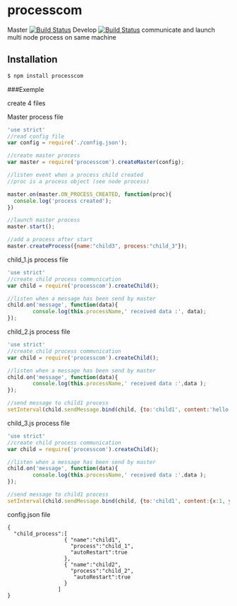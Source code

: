 # processcom
Master
[![Build Status](https://travis-ci.org/dgpgdev/processcom.svg?branch=master)](https://travis-ci.org/dgpgdev/processcom)
Develop
[![Build Status](https://travis-ci.org/dgpgdev/processcom.svg?branch=develop)](https://travis-ci.org/dgpgdev/processcom)
communicate and launch multi node process on same machine


## Installation

```bash
$ npm install processcom
```

###Exemple

create 4 files

Master process file
```js
'use strict'
//read config file
var config = require('./config.json');

//create master process
var master = require('processcom').createMaster(config);

//listen event when a process child created
//proc is a process object (see node process)

master.on(master.ON_PROCESS_CREATED, function(proc){
  console.log('process created');
})

//launch master process
master.start();

//add a process after start
master.createProcess({name:"child3", process:"child_3"});
```

child_1.js process file
```js
'use strict'
//create child process communication
var child = require('processcom').createChild();

//listen when a message has been send by master
child.on('message', function(data){
		console.log(this.processName,' received data :', data);
});

```

child_2.js process file
```js
'use strict'
//create child process communication
var child = require('processcom').createChild();

//listen when a message has been send by master
child.on('message', function(data){
		console.log(this.processName,' received data :',data );
});

//send message to child1 process
setInterval(child.sendMessage.bind(child, {to:'child1', content:'hello from child process 2'}),5000);

```

child_3.js process file
```js
'use strict'
//create child process communication
var child = require('processcom').createChild();

//listen when a message has been send by master
child.on('message', function(data){
		console.log(this.processName,' received data :',data );
});

//send message to child1 process
setInterval(child.sendMessage.bind(child, {to:'child1', content:{x:1, y:2, message:'boyagaa'}}),5000);

```

config.json file
```
{
  "child_process":[
                  { "name":"child1",
                    "process":"child_1",
                    "autoRestart":true
                  },
                  { "name":"child2",
                    "process":"child_2",
                     "autoRestart":true
                  }
    			]
}

```
